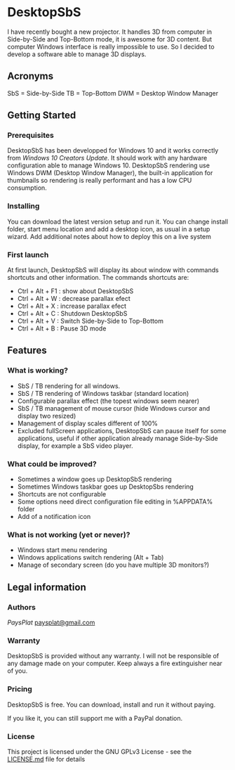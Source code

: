 # DesktopSbS

I have recently bought a new projector. It handles 3D from computer in Side-by-Side and Top-Bottom mode, it is awesome for 3D content.
But computer Windows interface is really impossible to use.
So I decided to develop a software able to manage 3D displays.

## Acronyms
SbS = Side-by-Side
TB  = Top-Bottom
DWM = Desktop Window Manager

## Getting Started

### Prerequisites

DesktopSbS has been developped for Windows 10 and it works correctly from *Windows 10 Creators Update*.
It should work with any hardware configuration able to manage Windows 10.
DesktopSbS rendering use Windows DWM (Desktop Window Manager), the built-in application for thumbnails so rendering is really performant and has a low CPU consumption.

### Installing

You can download the latest version setup and run it.
You can change install folder, start menu location and add a desktop icon, as usual in a setup wizard.
Add additional notes about how to deploy this on a live system

### First launch

At first launch, DesktopSbS will display its about window with commands shortcuts and other information.
The commands shortcuts are: 
- Ctrl + Alt + F1 : show about DesktopSbS
- Ctrl + Alt + W : decrease parallax efect
- Ctrl + Alt + X : increase parallax efect
- Ctrl + Alt + C : Shutdown DesktopSbS
- Ctrl + Alt + V : Switch Side-by-Side to Top-Bottom
- Ctrl + Alt + B : Pause 3D mode

## Features

### What is working?

- SbS / TB rendering for all windows.
- SbS / TB rendering of Windows taskbar (standard location)
- Configurable parallax effect (the topest windows seem nearer)
- SbS / TB management of mouse cursor (hide Windows cursor and display two resized)
- Management of display scales different of 100%
- Excluded fullScreen applications, DesktopSbS can pause itself for some applications, useful if other application already manage Side-by-Side display, for example a SbS video player.

### What could be improved?

- Sometimes a window goes up DesktopSbS rendering
- Sometimes Windows taskbar goes up DesktopSbs rendering
- Shortcuts are not configurable
- Some options need direct configuration file editing in %APPDATA% folder
- Add of a notification icon

### What is not working (yet or never)?

- Windows start menu rendering
- Windows applications switch rendering (Alt + Tab)
- Manage of secondary screen (do you have multiple 3D monitors?)

## Legal information

### Authors

*PaysPlat* paysplat@gmail.com

### Warranty

DesktopSbS is provided without any warranty.
I will not be responsible of any damage made on your computer.
Keep always a fire extinguisher near of you.

### Pricing

DesktopSbS is free.
You can download, install and run it without paying.

If you like it, you can still support me with a PayPal donation.

### License

This project is licensed under the GNU GPLv3 License - see the [LICENSE.md](LICENSE.md) file for details
